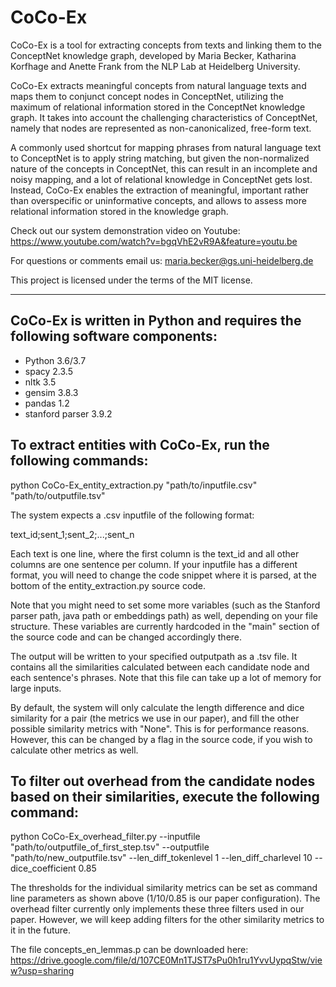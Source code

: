 # CoCo-Ex

CoCo-Ex is a tool for extracting concepts from texts and linking them to the ConceptNet knowledge graph, developed by Maria Becker, Katharina Korfhage and Anette Frank from the NLP Lab at Heidelberg University. 

CoCo-Ex extracts meaningful concepts from natural language texts and maps them to conjunct concept nodes in ConceptNet, utilizing the maximum of relational information stored in the ConceptNet knowledge graph. It takes into account the challenging characteristics of ConceptNet, namely that nodes are represented as non-canonicalized, free-form text. 

A commonly used shortcut for mapping phrases from natural language text to ConceptNet is to apply string matching, but given the non-normalized nature of the concepts in ConceptNet, this can result in an incomplete and noisy mapping, and a lot of relational knowledge in ConceptNet gets lost. Instead, CoCo-Ex enables the extraction of meaningful, important rather than overspecific or uninformative concepts, and allows to assess more relational information stored in the knowledge graph.

Check out our system demonstration video on Youtube: https://www.youtube.com/watch?v=bgqVhE2vR9A&feature=youtu.be

For questions or comments email us: maria.becker@gs.uni-heidelberg.de

This project is licensed under the terms of the MIT license.

_____


## CoCo-Ex is written in Python and requires the following software components:

- Python 3.6/3.7
- spacy 2.3.5
- nltk 3.5
- gensim 3.8.3
- pandas 1.2
- stanford parser 3.9.2

## To extract entities with CoCo-Ex, run the following commands:

python CoCo-Ex_entity_extraction.py "path/to/inputfile.csv" "path/to/outputfile.tsv"

The system expects a .csv inputfile of the following format:

text_id;sent_1;sent_2;...;sent_n

Each text is one line, where the first column is the text_id and all other columns are one sentence per column.
If your inputfile has a different format, you will need to change the code snippet where it is parsed, at the bottom of the entity_extraction.py source code.

Note that you might need to set some more variables (such as the Stanford parser path, java path or embeddings path) as well, depending on your file structure.
These variables are currently hardcoded in the "main" section of the source code and can be changed accordingly there.

The output will be written to your specified outputpath as a .tsv file. It contains all the similarities calculated between each candidate node and each sentence's phrases.
Note that this file can take up a lot of memory for large inputs.

By default, the system will only calculate the length difference and dice similarity for a pair (the metrics we use in our paper), and fill the other possible similarity metrics with "None".
This is for performance reasons. However, this can be changed by a flag in the source code, if you wish to calculate other metrics as well.

## To filter out overhead from the candidate nodes based on their similarities, execute the following command:

python CoCo-Ex_overhead_filter.py --inputfile "path/to/outputfile_of_first_step.tsv" --outputfile "path/to/new_outputfile.tsv" --len_diff_tokenlevel 1 --len_diff_charlevel 10 --dice_coefficient 0.85

The thresholds for the individual similarity metrics can be set as command line parameters as shown above (1/10/0.85 is our paper configuration).
The overhead filter currently only implements these three filters used in our paper. However, we will keep adding filters for the other similarity metrics to it in the future.

The file concepts_en_lemmas.p can be downloaded here: https://drive.google.com/file/d/107CE0Mn1TJST7sPu0h1ru1YvvUypqStw/view?usp=sharing

